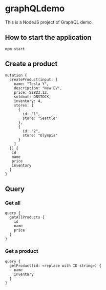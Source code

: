 # graphQLdemo

This is a NodeJS project of GraphQL demo.

## How to start the application
```
npm start
```
## Create a product
```
mutation {
  createProduct(input: {
    name: "Tesla Y",
    description: "New EV",
    price: 52823.12,
    soldout: ONSTOCK,
    inventory: 4,
    stores: [
      {
        id: "1",
        store: "Seattle"
      },
      {
        id: "2",
        store: "Olympia"
      }
    ]
  }) {
   id
   name
   price
   inventory
  }
}
```

## Query

### Get all
```
query {
  getAllProducts {
    id
    name
    price
  } 
}
```
### Get a product
```
query {
  getProduct(id: <replace with ID string>) {
    name
    inventory
  }
}
```